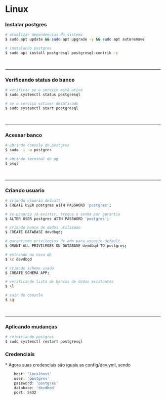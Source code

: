<h1> Linux </h1>

<h3> Instalar postgres </h3>


```bash
# atualizar dependencias do sistema
$ sudo apt update && sudo apt upgrade -y && sudo apt autoremove

# instalando postgres
$ sudo apt install postgresql postgresql-contrib -y
```

<br>
<hr />

<h3> Verificando status do banco </h3>


```bash
# verificar se o serviço está ativo
$ sudo systemctl status postgresql

# se o serviço estiver desativado
$ sudo systemctl start postgresql
```

<br>
<hr />

<h3> Acessar banco </h3>


```bash
# abrindo console do postgres
$ sudo -i -u postgres

# abrindo terminal do pg
$ psql
```


<br>
<hr />

<h3> Criando usuario </h3>


```bash
# criando usuario default
$ CREATE USER postgres WITH PASSWORD 'postgres';

# se usuario já existir, troque a senha por garantia
$ ALTER USER postgres WITH PASSWORD 'postgres';

# criando banco de dados utilizado
$ CREATE DATABASE devdbqd;

# garantindo privilegios de adm para usuario default
$ GRANT ALL PRIVILEGES ON DATABASE devdbqd TO postgres;

# entrando na nova db
$ \c devdbqd

# criando schema usado
$ CREATE SCHEMA APP;

# verificando lista de bancos de dados existentes
$ \l

# sair do console
$ \q
```

<br>
<hr />

<h3> Aplicando mudanças </h3>


```bash
# reiniciando postgres
$ sudo systemctl restart postgresql
```

<h3> Credenciais</h3>
* Agora suas credenciais são iguais as config/dev.yml, sendo

```bash
    host: 'localhost' 
    user: 'postgres' 
    password: 'postgres' 
    database: 'devdbqd'
    port: 5432
```